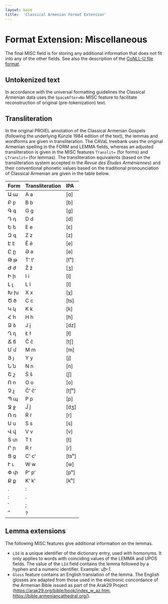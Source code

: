 ```yaml
---
layout: base
title:  'Classical Armenian Format Extension'
---
```


# Format Extension: Miscellaneous

The final MISC field is for storing any additional information that does not fit into any of
the other fields. See also the description of the [CoNLL-U file format](../../format.html).

## Untokenized text

In accordance with the universal formatting guidelines the Classical Armenian data uses the `SpaceAfter=No`
MISC feature to facilitate reconstruction of original (pre-tokenization) text.

## Transliteration

In the original PROIEL annotation of the Classical Armenian Gospels (following the underlying Künzle 1984 edition of the text), the lemmas and wordforms are given in transliteration. The CAVaL treebank uses the original Armenian spelling in the FORM and LEMMA fields, whereas an adjusted transliteration is given in the MISC features `Translit=` (for forms) and `LTranslit=` (for lemmas). The transliteration equivalents (based on the transliteration system accepted in the _Revue des Études Arméniennes_) and their conventional phonetic values based on the traditional pronounciation of Classical Armenian are given in the table below.


| Form | Transliteration | IPA |
|:----|:----|:----|
| Ա ա | A a | [ɑ] |
| Բ բ | B b | [b] |
| Գ գ | G g | [g] |
| Դ դ | D d | [d] |
| Ե ե | E e	| [ɛ] |
| Զ զ | Z z	| [z] |
| Է է | Ē ē	| [e] |
| Ը ը | Ə ǝ	| [ə] |
| Թ թ | Tʻ tʻ | [tʰ] |
| Ժ ժ | Ž ž | [ʒ] |
| Ի ի | I i | [i] |
| Լ լ | L l | [l] |
| Խ խ | X x | [χ] |
| Ծ ծ | C c | [ts] |
| Կ կ | K k | [k] |
| Հ հ | H h | [h] |
| Ձ ձ | J j | [dz] |
| Ղ ղ | Ł ł | [ɫ] |
| Ճ ճ | Č č | [tʃ] |
| Մ մ | M m | [m] |
| Յ յ | Y y | [j] |
| Ն ն | N n | [n] |
| Շ շ | Š š | [ʃ] |
| Ո ո | O o | [o] |
| Չ չ | Čʻ čʻ | [tʃʰ] |
| Պ պ | P p | [p] |
| Ջ ջ | J̌ ǰ | [dʒ] |
| Ռ ռ | Ṙ ṙ | [r] |
| Ս ս | S s | [s] |
| Վ վ | V v | [v] |
| Տ տ | T t | [t] |
| Ր ր | R r | [ɾ] |
| Ց ց | Cʻ cʻ | [tsʰ] |
| Ւ ւ | W w | [w] |
| Փ փ | Pʻ pʻ | [pʰ] |
| Ք ք | Kʻ kʻ | [kʰ] |
| . | : |  |
| : | . |  |
| ՝ | ; |  |
| ՞ | ? |  |


## Lemma extensions

The following MISC features give additional information on the lemmas.

* `LId` is a unique identifier of the dictionary entry, used with homonyms. It only applies to words with coinciding values of the LEMMA and UPOS fields. The value of the `LId` field contains the lemma followed by a hyphen and a numeric identifier. Example: *մի-1*.
* `Gloss` feature contains an English translation of the lemma. The English glosses are adapted from those used in the electronic concordance of the Armenian Bible issued as part of the Arak29 Project (https://arak29.org/bible/book/index_w_az.htm, https://bible.armeniancathedral.org/).
